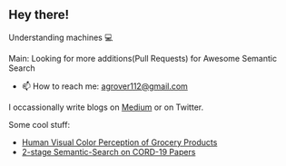 
<!--
**Agrover112/Agrover112** is a ✨ _special_ ✨ repository because its `README.md` (this file) appears on your GitHub profile.
Here are some ideas to get you started:

- 🔭 I’m currently working on ...
- 🌱 I’m currently learning ...
- 👯 I’m looking to collaborate on ...
- 🤔 I’m looking for help with ...
- 💬 Ask me about ...
- 📫 How to reach me: ...
- 😄 Pronouns: ...
- ⚡ Fun fact: ...
-->
## Hey there!
Understanding machines 💻



Main: Looking for more additions(Pull Requests)  for Awesome Semantic Search 

-  📫 How to reach me:  agrover112@gmail.com

I occassionally write blogs on [Medium](https://medium.com/@agrover112) or on Twitter.

Some cool stuff:
- [Human Visual Color Perception of Grocery Products](https://github.com/Agrover112/DM2350-Human-Perception)
- [2-stage Semantic-Search on CORD-19 Papers](https://github.com/Agrover112/context_rank)
